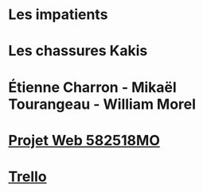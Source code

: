 # Les impatients
# Les chassures Kakis
# Étienne Charron - Mikaël Tourangeau - William Morel
# [Projet Web 582518MO](https://tim-montmorency.com/timdoc/582-518MO/projet/)
# [Trello](https://trello.com/b/AzBPFw3/obnl)

  
